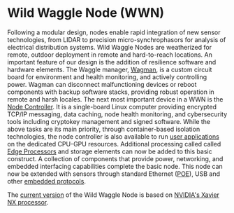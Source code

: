 # Wild Waggle Node (WWN)

Following a modular design, nodes enable rapid integration of new sensor technologies, from LIDAR to precision micro-synchrophasors for analysis of electrical distribution systems. Wild Waggle Nodes are weatherized for remote, outdoor deployment in remote and hard-to-reach locations. An important feature of our design is the addition of resilience software and hardware elements. The Waggle manager, [Wagman](https://github.com/waggle-sensor/wagman), is a custom circuit board for environment and health monitoring, and actively controlling power. Wagman can disconnect malfunctioning devices or reboot components with backup software stacks, providing robust operation in remote and harsh locales. The next most important device in a WWN is the [Node Controller](https://github.com/waggle-sensor/nodecontroller). It is a single-board Linux computer providing encrypted TCP/IP messaging, data caching, node health monitoring, and cybersecurity tools including cryptokey management and signed software. While the above tasks are its main priority, through container-based isolation technologies, the node controller is also available to run [user applications](https://github.com/waggle-sensor) on the dedicated CPU-GPU resources. Additional processing called called [Edge Processors](https://github.com/waggle-sensor/edge_processor) and storage elements can now be added to this basic construct. A collection of components that provide power, networking, and embedded interfacing capabilities complete the basic node. This node can now be extended with sensors through standard Ethernet ([POE](https://en.wikipedia.org/wiki/Power_over_Ethernet)), USB and other [embedded protocols](https://en.wikipedia.org/wiki/Communication_protocol).

The [current version](https://github.com/waggle-sensor/wild-waggle-node/tree/main/v3) of the Wild Waggle Node is based on [NVIDIA's Xavier NX processor](https://www.nvidia.com/en-us/autonomous-machines/embedded-systems/jetson-xavier-nx/). 
